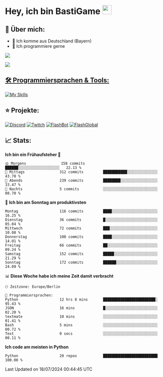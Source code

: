 # Hey, ich bin BastiGame <img src="https://raw.githubusercontent.com/MartinHeinz/MartinHeinz/master/wave.gif" width="30px">

## 📌 Über mich:
- 📍 Ich komme aus Deutschland (Bayern)
- 📝 Ich programmiere gerne
  
[![](https://visitcount.itsvg.in/api?id=bastigamedc&icon=2&color=0)](https://visitcount.itsvg.in)

<a href="https://discord.com/users/1018150165489668227"><img src="https://lanyard.cnrad.dev/api/1018150165489668227"><p/>


## 🛠️ Programmiersprachen & Tools:
[![My Skills](https://skillicons.dev/icons?i=discord,figma,notion,pycharm,py,redis,sqlite,vscode,windows)](https://skillicons.dev)

## ⭐ Projekte:
[![Discord](https://img.shields.io/badge/Discord-%237289DA.svg?logo=discord&logoColor=white)](https://discord.gg/Hfjv2cCQ)
[![Twitch](https://img.shields.io/badge/Twitch-%239146FF.svg?logo=Twitch&logoColor=white)](https://www.twitch.tv/bastigametv)
[![FlashBot](https://img.shields.io/badge/FlashBot-%ff7e47.svg?logo=wechat&logoColor=white)](https://discord.com/application-directory/1111374314340626433)
[![FlashGlobal](https://img.shields.io/badge/FlashGlobal-%ff7e47.svg?logo=wechat&logoColor=white)](https://discord.com/application-directory/1169681232532099112)

## 📈 Stats:
<!--START_SECTION:waka-->
**Ich bin ein Frühaufsteher 🐤** 

```text
🌞 Morgens                158 commits         ██████░░░░░░░░░░░░░░░░░░░   22.13 % 
🌆 Mittags                312 commits         ███████████░░░░░░░░░░░░░░   43.70 % 
🌃 Abends                 239 commits         ████████░░░░░░░░░░░░░░░░░   33.47 % 
🌙 Nachts                 5 commits           ░░░░░░░░░░░░░░░░░░░░░░░░░   00.70 % 
```
📅 **Ich bin am Sonntag am produktivsten** 

```text
Montag                   116 commits         ████░░░░░░░░░░░░░░░░░░░░░   16.25 % 
Dienstag                 36 commits          █░░░░░░░░░░░░░░░░░░░░░░░░   05.04 % 
Mittwoch                 72 commits          ███░░░░░░░░░░░░░░░░░░░░░░   10.08 % 
Donnerstag               100 commits         ████░░░░░░░░░░░░░░░░░░░░░   14.01 % 
Freitag                  66 commits          ██░░░░░░░░░░░░░░░░░░░░░░░   09.24 % 
Samstag                  152 commits         █████░░░░░░░░░░░░░░░░░░░░   21.29 % 
Sonntag                  172 commits         ██████░░░░░░░░░░░░░░░░░░░   24.09 % 
```


📊 **Diese Woche habe ich meine Zeit damit verbracht** 

```text
🕑︎ Zeitzone: Europe/Berlin

💬 Programmiersprachen: 
Python                   12 hrs 8 mins       ████████████████████████░   95.43 % 
JSON                     16 mins             █░░░░░░░░░░░░░░░░░░░░░░░░   02.20 % 
textmate                 10 mins             ░░░░░░░░░░░░░░░░░░░░░░░░░   01.41 % 
Bash                     5 mins              ░░░░░░░░░░░░░░░░░░░░░░░░░   00.72 % 
Text                     0 secs              ░░░░░░░░░░░░░░░░░░░░░░░░░   00.11 % 
```

**Ich code am meisten in Python** 

```text
Python                   20 repos            █████████████████████████   100.00 % 
```




 Last Updated on 18/07/2024 00:44:45 UTC
<!--END_SECTION:waka-->

